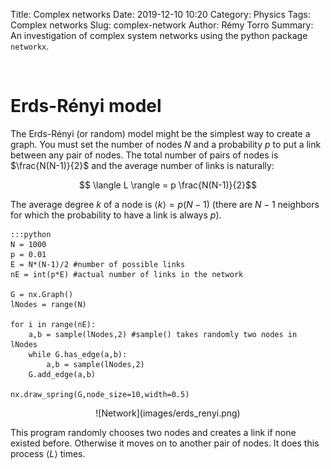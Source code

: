 Title: Complex networks
Date: 2019-12-10 10:20
Category: Physics
Tags: Complex networks
Slug: complex-network
Author: Rémy Torro
Summary: An investigation of complex system networks using the python package <code>networkx</code>.

<br>

# Erds-Rényi model

The Erds-Rényi (or random) model might be the simplest way to create a graph. You must set the number of nodes $N$ and a probability $p$ to put a link between any pair of nodes. The total number of pairs of nodes is $\frac{N(N-1)}{2}$ and the average number of links is naturally:

$$ \langle L \rangle = p \frac{N(N-1)}{2}$$

The average degree $k$ of a node is $\langle k \rangle = p(N-1)$ (there are $N-1$ neighbors for which the probability to have a link is always $p$).   


	:::python
	N = 1000
	p = 0.01
	E = N*(N-1)/2 #number of possible links
	nE = int(p*E) #actual number of links in the network

	G = nx.Graph()
	lNodes = range(N)

	for i in range(nE):
		a,b = sample(lNodes,2) #sample() takes randomly two nodes in lNodes
		while G.has_edge(a,b):
			a,b = sample(lNodes,2)
		G.add_edge(a,b)

	nx.draw_spring(G,node_size=10,width=0.5)


<center>![Network](images/erds_renyi.png)</center>

This program randomly chooses two nodes and creates a link if none existed before. Otherwise it moves on to another pair of nodes. It does this process $\langle L \rangle$ times.
